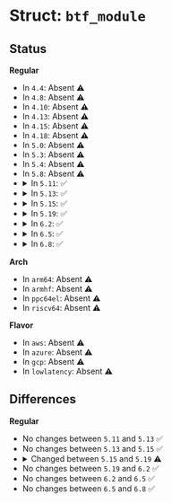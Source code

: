 # Struct: <code>btf_module</code>

## Status
<b>Regular</b>
<ul>
<li>
In <code>4.4</code>: Absent ⚠️
</li>
<li>
In <code>4.8</code>: Absent ⚠️
</li>
<li>
In <code>4.10</code>: Absent ⚠️
</li>
<li>
In <code>4.13</code>: Absent ⚠️
</li>
<li>
In <code>4.15</code>: Absent ⚠️
</li>
<li>
In <code>4.18</code>: Absent ⚠️
</li>
<li>
In <code>5.0</code>: Absent ⚠️
</li>
<li>
In <code>5.3</code>: Absent ⚠️
</li>
<li>
In <code>5.4</code>: Absent ⚠️
</li>
<li>
In <code>5.8</code>: Absent ⚠️
</li>
<li>
<details>
<summary>In <code>5.11</code>: ✅</summary>

```c
struct btf_module {
    struct list_head list;
    struct module *module;
    struct btf *btf;
    struct bin_attribute *sysfs_attr;
};
```
</details>
</li>
<li>
<details>
<summary>In <code>5.13</code>: ✅</summary>

```c
struct btf_module {
    struct list_head list;
    struct module *module;
    struct btf *btf;
    struct bin_attribute *sysfs_attr;
};
```
</details>
</li>
<li>
<details>
<summary>In <code>5.15</code>: ✅</summary>

```c
struct btf_module {
    struct list_head list;
    struct module *module;
    struct btf *btf;
    struct bin_attribute *sysfs_attr;
};
```
</details>
</li>
<li>
<details>
<summary>In <code>5.19</code>: ✅</summary>

```c
struct btf_module {
    struct list_head list;
    struct module *module;
    struct btf *btf;
    struct bin_attribute *sysfs_attr;
    int flags;
};
```
</details>
</li>
<li>
<details>
<summary>In <code>6.2</code>: ✅</summary>

```c
struct btf_module {
    struct list_head list;
    struct module *module;
    struct btf *btf;
    struct bin_attribute *sysfs_attr;
    int flags;
};
```
</details>
</li>
<li>
<details>
<summary>In <code>6.5</code>: ✅</summary>

```c
struct btf_module {
    struct list_head list;
    struct module *module;
    struct btf *btf;
    struct bin_attribute *sysfs_attr;
    int flags;
};
```
</details>
</li>
<li>
<details>
<summary>In <code>6.8</code>: ✅</summary>

```c
struct btf_module {
    struct list_head list;
    struct module *module;
    struct btf *btf;
    struct bin_attribute *sysfs_attr;
    int flags;
};
```
</details>
</li>
</ul>
<b>Arch</b>
<ul>
<li>
In <code>arm64</code>: Absent ⚠️
</li>
<li>
In <code>armhf</code>: Absent ⚠️
</li>
<li>
In <code>ppc64el</code>: Absent ⚠️
</li>
<li>
In <code>riscv64</code>: Absent ⚠️
</li>
</ul>
<b>Flavor</b>
<ul>
<li>
In <code>aws</code>: Absent ⚠️
</li>
<li>
In <code>azure</code>: Absent ⚠️
</li>
<li>
In <code>gcp</code>: Absent ⚠️
</li>
<li>
In <code>lowlatency</code>: Absent ⚠️
</li>
</ul>

## Differences
<b>Regular</b>
<ul>
<li>
No changes between <code>5.11</code> and <code>5.13</code> ✅
</li>
<li>
No changes between <code>5.13</code> and <code>5.15</code> ✅
</li>
<li>
<details>
<summary>Changed between <code>5.15</code> and <code>5.19</code> ⚠️</summary>
<ul>
<li>
<b>Field added. </b>
<code>int flags</code>
</li>
</ul>
</details>
</li>
<li>
No changes between <code>5.19</code> and <code>6.2</code> ✅
</li>
<li>
No changes between <code>6.2</code> and <code>6.5</code> ✅
</li>
<li>
No changes between <code>6.5</code> and <code>6.8</code> ✅
</li>
</ul>
